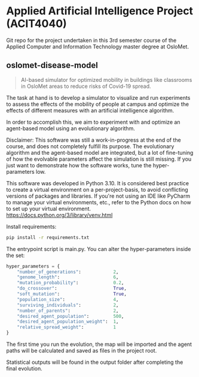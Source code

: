 # Applied Artificial Intelligence Project (ACIT4040)
Git repo for the project undertaken in this 3rd semester course of the Applied Computer and Information Technology master degree at OsloMet.
## oslomet-disease-model
> AI-based simulator for optimized mobility in buildings like classrooms in OsloMet areas to reduce risks of Covid-19 spread.

The task at hand is to develop a simulator to visualize and run experiments to assess the effects of the mobility of people at campus and optimize the effects of different measures with an artificial intelligence algorithm.

In order to accomplish this, we aim to experiment with and optimize an agent-based model using an evolutionary algorithm.

Disclaimer: This software was still a work-in-progress at the end of the course, and does not completely fulfill its purpose.
The evolutionary algorithm and the agent-based model are integrated, but a lot of fine-tuning of how the evolvable parameters affect the simulation is still missing.
If you just want to demonstrate how the software works, tune the hyper-parameters low.

This software was developed in Python 3.10. It is considered best practice to create a virtual environment on a per-project-basis, to avoid conflicting versions of packages and libraries. If you're not using an IDE like PyCharm to manage your virtual environments, etc., refer to the Python docs on how to set up your virtual environment.
https://docs.python.org/3/library/venv.html

Install requirements:
```bash
pip install -r requirements.txt
```

The entrypoint script is main.py. You can alter the hyper-parameters inside the set:
```py
hyper_parameters = {
    "number_of_generations":            2,
    "genome_length":                    6,
    "mutation_probability":             0.2,
    "do_crossover":                     True,
    "soft_mutation":                    True,
    "population_size":                  4,
    "surviving_individuals":            2,
    "number_of_parents":                2,
    "desired_agent_population":         500,
    "desired_agent_population_weight":  1,
    "relative_spread_weight":           1
}
```

The first time you run the evolution, the map will be imported and the agent paths will be calculated and saved as files in the project root.

Statistical outputs will be found in the output folder after completing the final evolution.